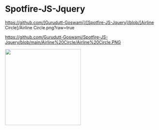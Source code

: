 # Spotfire-JS-Jquery

https://github.com/[Gurudutt-Goswami]/[Spotfire-JS-Jquery]/blob/[Airline Circle]/Airline Circle.png?raw=true


https://github.com/Gurudutt-Goswami/Spotfire-JS-Jquery/blob/main/Airline%20Circle/Airline%20Circle.PNG

<img src="hhttps://github.com/Gurudutt-Goswami/Spotfire-JS-Jquery/blob/main/Airline%20Circle/Airline%20Circle.PNG" width="250">
